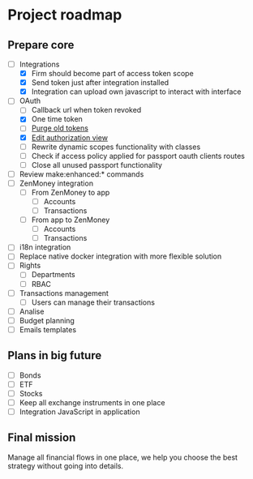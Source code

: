 # Project roadmap

## Prepare core
- [ ] Integrations
  - [x] Firm should become part of access token scope
  - [x] Send token just after integration installed
  - [x] Integration can upload own javascript to interact with interface
- [ ] OAuth
  - [ ] Callback url when token revoked
  - [x] One time token
  - [ ] [Purge old tokens](https://laravel.com/docs/8.x/passport#events)
  - [x] [Edit authorization view](https://laravel.com/docs/8.x/passport#approving-the-request)
  - [ ] Rewrite dynamic scopes functionality with classes
  - [ ] Check if access policy applied for passport oauth clients routes
  - [ ] Close all unused passport functionality
- [ ] Review make:enhanced:* commands
- [ ] ZenMoney integration
  - [ ] From ZenMoney to app
    - [ ] Accounts
    - [ ] Transactions
  - [ ] From app to ZenMoney 
    - [ ] Accounts
    - [ ] Transactions
- [ ] i18n integration
- [ ] Replace native docker integration with more flexible solution
- [ ] Rights
  - [ ] Departments
  - [ ] RBAC
- [ ] Transactions management
    - [ ] Users can manage their transactions
- [ ] Analise
- [ ] Budget planning
- [ ] Emails templates

## Plans in big future
- [ ] Bonds
- [ ] ETF
- [ ] Stocks
- [ ] Keep all exchange instruments in one place
- [ ] Integration JavaScript in application

## Final mission

Manage all financial flows in one place,
we help you choose the best strategy
without going into details.
